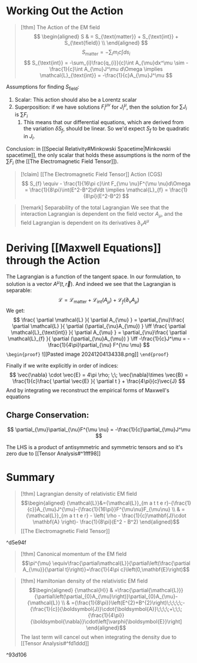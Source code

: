 # Working Out the Action
>[!thm] The Action of the EM field
>$$
>\begin{aligned}
 S  & = S_{\text{matter}} + S_{\text{int}} + S_{\text{field}} \\
\end{aligned}
>$$
>$$
>S_{\text{matter}} = -\sum_{i}m_{i}c\int ds_{i}
>$$
>$$
>S_{\text{int}} = -\sum_{i}\frac{q_{i}}{c}\int A_{\mu}dx^\mu \sim -\frac{1}{c}\int A_{\mu}J^\mu d\Omega \implies \mathcal{L}_{\text{int}} = -\frac{1}{c}A_{\mu}J^\mu
>$$

Assumptions for finding $S_\text{field}$:
1. Scalar: This action should also be a Lorentz scalar
2. Superposition: if we have solutions ${} F^{\mu \nu}_{i} {}$ for $J^\mu_{i}$, then the solution for $\sum J_{i}$ is $\sum F_{i}$
	1. This means that our differential equations, which are derived from the variation $\delta S_{f}$, should be linear. So we'd expect $S_{f}$ to be quadratic in $J_{i}$.

Conclusion: in [[Special Relativity#Minkowski Spacetime|Minkowski spacetime]], the only scalar that holds these assumptions is the norm of the $\sum F_{i}$ (the [[The Electromagnetic Field Tensor]]).

>[!claim] [[The Electromagnetic Field Tensor]] Action (CGS)
>$$
>S_{f} \equiv - \frac{1}{16\pi c}\int F_{\mu \nu}F^{\mu \nu}d\Omega = \frac{1}{8\pi}\int(E^2-B^2)dVdt \implies \mathcal{L}_{f} = \frac{1}{8\pi}(E^2-B^2)
>$$


>[!remark] Separability of the total Lagrangian
>We see that the interaction Lagrangian is dependent on the field vector $A_{\mu}$, and the field Lagrangian is dependent on its derivatives $\partial_{\nu}A^\mu$


# Deriving [[Maxwell Equations]] through the Action

The Lagrangian is a function of the tangent space. In our formulation, to solution is a vector $A^\mu(t, \vec{r})$. And indeed we see that the Lagrangian is separable:
$$
\mathcal{L} = \mathcal{L}_{\text{matter}} + \mathcal{L}_{\text{int}}(A_{\mu}) + \mathcal{L}_{f}(\partial_{\nu}A_{\mu})
$$
We get:
$$
\frac{ \partial \mathcal{L} }{ \partial A_{\mu} } = \partial_{\nu}\frac{ \partial \mathcal{L} }{ \partial (\partial_{\nu}A_{\mu}) } \iff \frac{ \partial \mathcal{L}_{\text{int}} }{ \partial A_{\mu} } = \partial_{\nu}\frac{ \partial \mathcal{L}_{f} }{ \partial (\partial_{\nu}A_{\mu}) } \iff -\frac{1}{c}J^\mu  = -\frac{1}{4\pi}\partial_{\nu} F^{\nu \mu} 
$$
`\begin{proof}`
![[Pasted image 20241204134338.png]]
`\end{proof}`

Finally if we write explicitly in order of indices:
$$
\vec{\nabla} \cdot \vec{E} = 4\pi \rho; \;\; \vec{\nabla}\times \vec{B} = \frac{1}{c}\frac{ \partial \vec{E} }{ \partial t } + \frac{4\pi}{c}\vec{J}
$$
And by integrating we reconstruct the empirical forms of Maxwell's equations

## Charge Conservation:

$$
\partial_{\mu}\partial_{\nu}F^{\mu \nu} = -\frac{1}{c}\partial_{\mu}J^\mu
$$

The LHS is a product of antisymmetric and symmetric tensors and so it's zero due to 
[[Tensor Analysis#^1fff98]] 

# Summary

> [!thm] Lagrangian density of relativistic EM field
>$$\begin{aligned}
 {\mathcal{L}}&={\mathcal{L}}_{m a t t e r}-{\frac{1}{c}}A_{\mu}J^{\mu}-{\frac{1}{16\pi}}F^{\mu\nu}F_{\mu\nu} \\
 & = {\mathcal{L}}_{m a t t e r}  - \left( \rho - \frac{1}{c}\mathbf{J}\cdot \mathbf{A} \right)- \frac{1}{8\pi}(E^2 - B^2)
\end{aligned}$$
>[[The Electromagnetic Field Tensor]]

^d5e94f

>[!thm] Canonical momentum of the EM field
>$$\pi^{\mu} \equiv\frac{\partial\mathcal{L}}{\partial\left(\frac{\partial A_{\mu}}{\partial t}\right)}=\frac{1}{4\pi c}\left(0,\mathbf{E}\right)$$ 


> [!thm] Hamiltonian density of the relativistic EM field
> $$\begin{aligned}
> {\mathcal{H}} & =\frac{\partial{\mathcal{L}}}{\partial\left(\partial_{0}A_{\mu}\right)}\partial_{0}A_{\mu}-{\mathcal{L}} \\
>  & ={\frac{1}{8\pi}}\left(E^{2}+B^{2}\right)\;\;\;\;\;-{\frac{1}{c}}{\boldsymbol{J}}\cdot{\boldsymbol{A}}\;\;\;\;+\;\;\;{\frac{1}{4\pi}}{\boldsymbol{\nabla}}\cdot\left[\varphi{\boldsymbol{E}}\right]
> \end{aligned}$$
> The last term will cancel out when integrating the density due to [[Tensor Analysis#^fd1ddd]] 

^93d106


